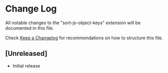 # Change Log
All notable changes to the "sort-js-object-keys" extension will be documented in this file.

Check [Keep a Changelog](http://keepachangelog.com/) for recommendations on how to structure this file.

## [Unreleased]
- Initial release